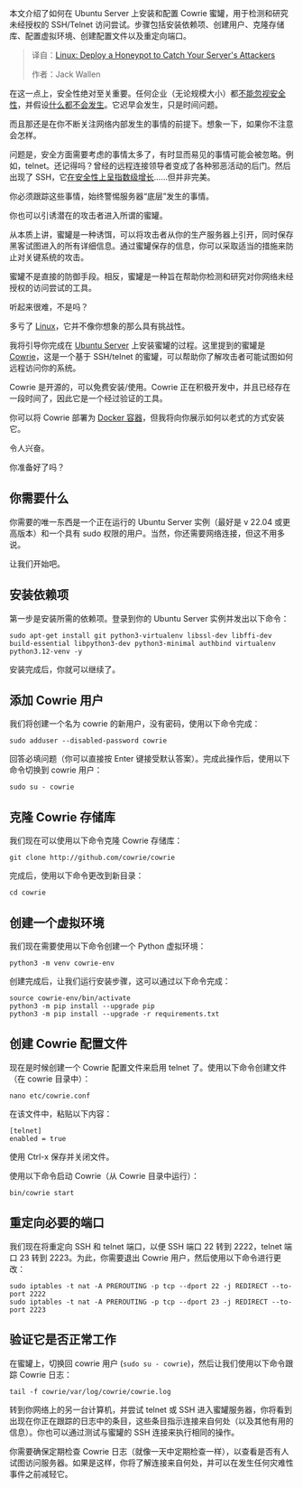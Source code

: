 <!--
title: Linux：部署蜜罐，诱捕服务器攻击者
cover: https://cdn.thenewstack.io/media/2025/09/be214105-cowrie.jpg
summary: 本文介绍了如何在 Ubuntu Server 上安装和配置 Cowrie 蜜罐，用于检测和研究未经授权的 SSH/Telnet 访问尝试。步骤包括安装依赖项、创建用户、克隆存储库、配置虚拟环境、创建配置文件以及重定向端口。
-->

本文介绍了如何在 Ubuntu Server 上安装和配置 Cowrie 蜜罐，用于检测和研究未经授权的 SSH/Telnet 访问尝试。步骤包括安装依赖项、创建用户、克隆存储库、配置虚拟环境、创建配置文件以及重定向端口。

> 译自：[Linux: Deploy a Honeypot to Catch Your Server's Attackers](https://thenewstack.io/linux-deploy-a-honeypot-to-catch-your-servers-attackers/)
> 
> 作者：Jack Wallen

在这一点上，安全性绝对至关重要。任何企业（无论规模大小）都[不能忽视安全性](https://thenewstack.io/vendoring-why-you-still-have-overlooked-security-holes/)，并假设[什么都不会发生](https://thenewstack.io/xz-security-incident-the-importance-of-reputation-in-security/)。它迟早会发生，只是时间问题。

而且那还是在你不断关注网络内部发生的事情的前提下。想象一下，如果你不注意会怎样。

问题是，安全方面需要考虑的事情太多了，有时显而易见的事情可能会被忽略。例如，telnet。还记得吗？曾经的远程连接领导者变成了各种邪恶活动的后门。然后出现了 SSH，它[在安全性上呈指数级增长](https://thenewstack.io/linux-ssh-and-key-based-authentication/)……但并非完美。

你必须跟踪这些事情，始终警惕服务器“底层”发生的事情。

你也可以引诱潜在的攻击者进入所谓的蜜罐。

从本质上讲，蜜罐是一种诱饵，可以将攻击者从你的生产服务器上引开，同时保存黑客试图进入的所有详细信息。通过蜜罐保存的信息，你可以采取适当的措施来防止对关键系统的攻击。

蜜罐不是直接的防御手段。相反，蜜罐是一种旨在帮助你检测和研究对你网络未经授权的访问尝试的工具。

听起来很难，不是吗？

多亏了 [Linux](https://thenewstack.io/learning-linux-start-here/)，它并不像你想象的那么具有挑战性。

我将引导你完成在 [Ubuntu Server](https://thenewstack.io/10-reasons-to-choose-ubuntu-server-over-the-competition/) 上安装蜜罐的过程。这里提到的蜜罐是 [Cowrie](https://www.cowrie.org)，这是一个基于 SSH/telnet 的蜜罐，可以帮助你了解攻击者可能试图如何远程访问你的系统。

Cowrie 是开源的，可以免费安装/使用。Cowrie 正在积极开发中，并且已经存在一段时间了，因此它是一个经过验证的工具。

你可以将 Cowrie 部署为 [Docker 容器](https://thenewstack.io/docker-basics-how-to-use-dockerfiles/)，但我将向你展示如何以老式的方式安装它。

令人兴奋。

你准备好了吗？

## 你需要什么

你需要的唯一东西是一个正在运行的 Ubuntu Server 实例（最好是 v 22.04 或更高版本）和一个具有 sudo 权限的用户。当然，你还需要网络连接，但这不用多说。

让我们开始吧。

## 安装依赖项

第一步是安装所需的依赖项。登录到你的 Ubuntu Server 实例并发出以下命令：

```
sudo apt-get install git python3-virtualenv libssl-dev libffi-dev build-essential libpython3-dev python3-minimal authbind virtualenv python3.12-venv -y
```

安装完成后，你就可以继续了。

## 添加 Cowrie 用户

我们将创建一个名为 cowrie 的新用户，没有密码，使用以下命令完成：

```
sudo adduser --disabled-password cowrie
```

回答必填问题（你可以直接按 Enter 键接受默认答案）。完成此操作后，使用以下命令切换到 cowrie 用户：

```
sudo su - cowrie
```

## 克隆 Cowrie 存储库

我们现在可以使用以下命令克隆 Cowrie 存储库：

```
git clone http://github.com/cowrie/cowrie
```

完成后，使用以下命令更改到新目录：

```
cd cowrie
```

## 创建一个虚拟环境

我们现在需要使用以下命令创建一个 Python 虚拟环境：

```
python3 -m venv cowrie-env
```

创建完成后，让我们运行安装步骤，这可以通过以下命令完成：

```
source cowrie-env/bin/activate
python3 -m pip install --upgrade pip
python3 -m pip install --upgrade -r requirements.txt
```

## 创建 Cowrie 配置文件

现在是时候创建一个 Cowrie 配置文件来启用 telnet 了。使用以下命令创建文件（在 cowrie 目录中）：

```
nano etc/cowrie.conf
```

在该文件中，粘贴以下内容：

```
[telnet]
enabled = true
```

使用 Ctrl-x 保存并关闭文件。

使用以下命令启动 Cowrie（从 Cowrie 目录中运行）：

```
bin/cowrie start
```

## 重定向必要的端口

我们现在将重定向 SSH 和 telnet 端口，以便 SSH 端口 22 转到 2222，telnet 端口 23 转到 2223。为此，你需要退出 Cowrie 用户，然后使用以下命令进行更改：

```
sudo iptables -t nat -A PREROUTING -p tcp --dport 22 -j REDIRECT --to-port 2222
sudo iptables -t nat -A PREROUTING -p tcp --dport 23 -j REDIRECT --to-port 2223
```

## 验证它是否正常工作

在蜜罐上，切换回 cowrie 用户 (`sudo su - cowrie`)，然后让我们使用以下命令跟踪 Cowrie 日志：

```
tail -f cowrie/var/log/cowrie/cowrie.log
```

转到你网络上的另一台计算机，并尝试 telnet 或 SSH 进入蜜罐服务器，你将看到出现在你正在跟踪的日志中的条目，这些条目指示连接来自何处（以及其他有用的信息）。你也可以通过测试与蜜罐的 SSH 连接来执行相同的操作。

你需要确保定期检查 Cowrie 日志（就像一天中定期检查一样），以查看是否有人试图访问服务器。如果是这样，你将了解连接来自何处，并可以在发生任何灾难性事件之前减轻它。